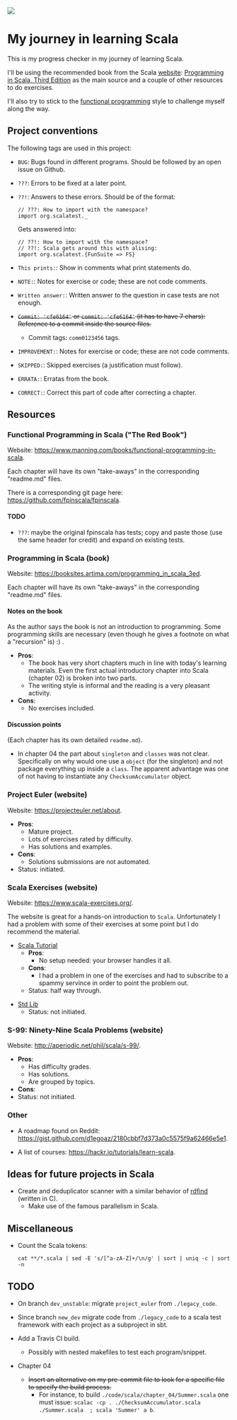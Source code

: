 ![](https://travis-ci.org/fmv1992/learning_scala.svg?branch=dev)

# My journey in learning Scala

This is my progress checker in my journey of learning Scala.

I'll be using the recommended book from the Scala [website](http://docs.scala-lang.org/books.html): [Programming in Scala, Third Edition](https://booksites.artima.com/programming_in_scala_3ed) as the main source and a couple of other resources to do exercises.

I'll also try to stick to the [functional programming](https://en.wikipedia.org/wiki/Functional_programming) style to challenge myself along the way.

## Project conventions

The following tags are used in this project:

*   `BUG`: Bugs found in different programs. Should be followed by an open issue on Github.

*   `???`: Errors to be fixed at a later point.

*   `??!`: Answers to these errors. Should be of the format:

    ~~~~~~~~~~~~~~~~~~~~~~~~~~~~~~~~~~~~~~~~~~~~~~~~~~~~~~~~~~~~~~
    // ???: How to import with the namespace?
    import org.scalatest._
    ~~~~~~~~~~~~~~~~~~~~~~~~~~~~~~~~~~~~~~~~~~~~~~~~~~~~~~~~~~~~~~

    Gets answered into:

    ~~~~~~~~~~~~~~~~~~~~~~~~~~~~~~~~~~~~~~~~~~~~~~~~~~~~~~~~~~~~~~
    // ??!: How to import with the namespace?
    // ??!: Scala gets around this with alising:
    import org.scalatest.{FunSuite => FS}
    ~~~~~~~~~~~~~~~~~~~~~~~~~~~~~~~~~~~~~~~~~~~~~~~~~~~~~~~~~~~~~~

*   `This prints:`: Show in comments what print statements do.

*   `NOTE:`: Notes for exercise or code; these are not code comments.

*   `Written answer:`: Written answer to the question in case tests are not enough.

*   ~~`Commit: 'cfe6164'` or `commit: 'cfe6164'` (it has to have 7 chars): Reference to a commit inside the source files.~~

    *   Commit tags: `comm0123456` tags.

*   `IMPROVEMENT:`: Notes for exercise or code; these are not code comments.

*   `SKIPPED:`: Skipped exercises (a justification must follow).

*   `ERRATA:`: Erratas from the book.

*   `CORRECT:`: Correct this part of code after correcting a chapter.

## Resources

### Functional Programming in Scala ("The Red Book")

Website: <https://www.manning.com/books/functional-programming-in-scala>.

Each chapter will have its own "take-aways" in the corresponding "readme.md" files.

There is a corresponding git page here: <https://github.com/fpinscala/fpinscala>.

#### TODO

*   `???`: maybe the original fpinscala has tests; copy and paste those (use the same header for credit) and expand on existing tests.

<!--
#### Notes on the book

#### Discussion points

-->

<!-- -->
### Programming in Scala (book)

Website: <https://booksites.artima.com/programming_in_scala_3ed>.

Each chapter will have its own "take-aways" in the corresponding "readme.md" files.

#### Notes on the book

As the author says the book is not an introduction to programming. Some programming skills are necessary (even though he gives a footnote on what a "recursion" is) :) .

* **Pros**:
    * The book has very short chapters much in line with today's learning materials. Even the first actual introductory chapter into Scala (chapter 02) is broken into two parts.
    * The writing style is informal and the reading is a very pleasant activity.
* **Cons**:
    * No exercises included.

#### Discussion points

(Each chapter has its own detailed `readme.md`).
* In chapter 04 the part about `singleton` and `classes` was not clear. Specifically on why would one use a `object` (for the singleton) and not package everything up inside a `class`. The apparent advantage was one of not having to instantiate any `ChecksumAccumulator` object.

<!-- -->
### Project Euler (website)

Website: <https://projecteuler.net/about>.

* **Pros**:
    * Mature project.
    * Lots of exercises rated by difficulty.
    * Has solutions and examples.
* **Cons**:
    * Solutions submissions are not automated.
* Status: initiated.

[//]: # (One of [not initiated|initiated|half way through|done])

<!-- -->
### Scala Exercises (website)

Website: <https://www.scala-exercises.org/>.

The website is great for a hands-on introduction to `Scala`. Unfortunately I had a problem with some of their exercises at some point but I do recommend the material.

* [Scala Tutorial](https://www.scala-exercises.org/scala_tutorial)
    * **Pros**:
        * No setup needed: your browser handles it all.
    * **Cons**:
        * I had a problem in one of the exercises and had to subscribe to a spammy servince in order to point the problem out.
    * Status: half way through.

[//]: # (One of [not initiated|initiated|half way through|done])

* [Std Lib](https://www.scala-exercises.org/std_lib)
    * Status: not initiated.

[//]: # (One of [not initiated|initiated|half way through|done])

<!-- -->
### S-99: Ninety-Nine Scala Problems (website)

Website: <http://aperiodic.net/phil/scala/s-99/>.

* **Pros**:
    * Has difficulty grades.
    * Has solutions.
    * Are grouped by topics.
* **Cons**:
* Status: not initiated.

[//]: # (One of [not initiated|initiated|half way through|done])

<!-- -->
### Other

* A roadmap found on Reddit: <https://gist.github.com/d1egoaz/2180cbbf7d373a0c5575f9a62466e5e1>.

[//]: # (Maybe put some critic here; Essential Scala chapter 05 is very wtf; chapter 06 is more important and should have come sooner)

[//]: # (?CONFIRM?: The red book is very basic and introductory, thus recommended for starters)

* A list of courses: <https://hackr.io/tutorials/learn-scala>.

## Ideas for future projects in Scala

* Create and deduplicator scanner with a similar behavior of [rdfind](https://rdfind.pauldreik.se/) (written in C).
    * Make use of the famous parallelism in Scala.

<!--
## Recommended reading

* http://twitter.github.io/effectivescala/
-->

## Miscellaneous

*   Count the Scala tokens:

    ```
    cat **/*.scala | sed -E 's/[^a-zA-Z]+/\n/g' | sort | uniq -c | sort -n
    ```

## TODO

*   On branch `dev_unstable`: migrate `project_euler` from `./legacy_code`.

* Since branch `new_dev` migrate code from `./legacy_code` to a scala test framework with each project as a subproject in sbt.

* Add a Travis CI build.
    * Possibly with nested makefiles to test each program/snippet.

* Chapter 04
    * ~~Insert an alternative on my pre-commit file to look for a specific file to specify the build process.~~
        * For instance, to build `./code/scala/chapter_04/Summer.scala` one must issue: `scalac -cp . ./ChecksumAccumulator.scala ./Summer.scala  ; scala 'Summer' a b`.

[comment]: # ( vim: set filetype=markdown fileformat=unix wrap spell spelllang=en: )
